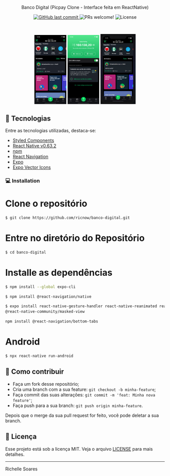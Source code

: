 <p align="center">Banco Digital (Picpay Clone - Interface feita em ReactNative)</p>

<p align="center">
  <a href="https://github.com/ricnow/status-code/commits/master">
    <img alt="GitHub last commit" src="https://img.shields.io/github/last-commit/ricnow/banco-digital">
  </a>
  <img src="https://img.shields.io/static/v1?label=PRs&message=welcome&color=7159c1&labelColor=000000" alt="PRs welcome!" />

  <img alt="License" src="https://img.shields.io/static/v1?label=license&message=MIT&color=7159c1&labelColor=000000">
</p>

<br>

<p align="center">
  <img alt="Home" src="./src/assets/home.png" width="20%">
   <img alt="Wallet" src="./src/assets/wallet.png" width="20%">
    <img alt="gif" src="https://github.com/ricnow/banco-digital/blob/master/src/assets/funcionamento.gif" width="22%">
</p>

## 🚀 Tecnologias

Entre as tecnologias utilizadas, destaca-se:

- [Styled Components](https://styled-components.com/)
- [React Native v0.63.2](https://facebook.github.io/react-native/)
- [npm](https://www.npmjs.com/)
- [React Navigation](https://reactnavigaton.org/)
- [Expo](https://expo.io/)
- [Expo Vector Icons](https://icons.expo.fyi/)



### 💻 Installation


# Clone o repositório
```bash
$ git clone https://github.com/ricnow/banco-digital.git
```
# Entre no diretório do Repositório
```bash
$ cd banco-digital
```

# Installe as dependências
```bash
$ npm install --global expo-cli
```
```bash
$ npm install @react-navigation/native
```
```bash
$ expo install react-native-gesture-handler react-native-reanimated react-native-screens react-native-safe-area-context 
@react-native-community/masked-view
```
```bash
npm install @react-navigation/bottom-tabs
```


# Android
```bash
$ npx react-native run-android
```


## 🤔 Como contribuir

- Faça um fork desse repositório;
- Cria uma branch com a sua feature: `git checkout -b minha-feature`;
- Faça commit das suas alterações: `git commit -m 'feat: Minha nova feature'`;
- Faça push para a sua branch: `git push origin minha-feature`.

Depois que o merge da sua pull request for feito, você pode deletar a sua branch.

## :memo: Licença

Esse projeto está sob a licença MIT. Veja o arquivo [LICENSE](LICENSE.md) para mais detalhes.

---

Richelle Soares

